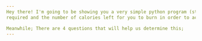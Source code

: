 ```yaml
---
Hey there! I'm going to be showing you a very simple python program (step by step) that helps you calculate the days 
required and the number of calories left for you to burn in order to acheive that fit💪🏽💪🏽 body you desire!

Meanwhile; There are 4 questions that will help us determine this;
---
```

